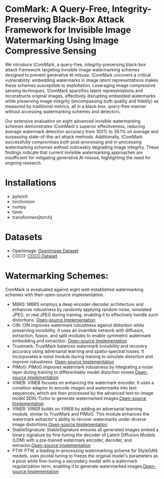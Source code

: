 # ComMark: A Query-Free, Integrity-Preserving Black-Box Attack Framework for Invisible Image Watermarking Using Image Compressive Sensing

We introduce \ComMark, a query-free, integrity-preserving black-box attack framework targeting invisible image watermarking schemes designed to prevent generative AI misuse. \ComMark uncovers a critical vulnerability: embedding watermarks in image latent representations makes these schemes susceptible to exploitation. Leveraging image compressive sensing techniques, \ComMark sparsifies latent representations and reconstructs original images, effectively disrupting embedded watermarks while preserving image integrity
(encompassing both  quality and fidelity)
as measured by traditional metrics, all in a black-box, query-free manner without accessing watermarking schemes and detectors.

Our extensive evaluation on eight advanced invisible watermarking schemes demonstrates \ComMark's superior effectiveness, reducing average watermark detection accuracy from 100\% to 39.1\% on average and surpassing state-of-the-art attack methods. Additionally, \ComMark successfully compromises both post-processing and in-processing watermarking schemes without noticeably degrading image integrity. These findings indicate that current invisible watermarking approaches are insufficient for mitigating generative AI misuse, highlighting the need for ongoing research.

# Installations
- pytorch
- torchvision
- numpy
- timm
- transformers[torch]

# Datasets
- OpenImage: [OpenImage Dataset](https://docs.ultralytics.com/datasets/detect/open-images-v7/)
- COCO: [COCO Dataset](https://cocodataset.org/#home)

# Watermarking Schemes:
ComMark is evealuated against eight well-established watermarking schemes with their open-source implementation. 

- MBRS: MBRS employs a deep encoder-decoder architecture and enhances robustness by randomly applying random noise, simulated JPEG, or real JPEG during training, enabling it to effectively handle such distortions. [Open-source Implementation](https://github.com/jzyustc/MBRS)
- CIN: CIN improves watermark robustness against distortion while preserving invisibility. It uses an invertible network with diffusion, extraction, fusion, and split modules to enable symmetric watermark embedding and extraction. [Open-source Implementation](https://github.com/rmpku/CIN)
- Trustmark: TrustMark balances watermark invisibility and recovery accuracy using adversarial learning and spatio-spectral losses. It incorporates a noise module during training to simulate distortion and improve robustness. [Open-source Implementation](https://github.com/adobe/trustmark)
- PIMoG: PIMoG improves watermark robustness by integrating a noise layer during training to differentiably model distortion noises.[Open-source Implementation](https://github.com/FangHanNUS/PIMoG-An-Effective-Screen-shooting-Noise-Layer-Simulation-for-Deep-Learning-Based-Watermarking-Netw)
- VINEB: VINEB focuses on enhancing the watermark encoder. It uses a condition adaptor to encode images and watermarks into text sequences, which are then processed by the advanced text-to-image model SDXL-Turbo to generate watermarked images.[Open-source Implementation](https://github.com/Shilin-LU/VINE)
- VINER: VINER builds on VINEB by adding an adversarial learning module, similar to TrustMark and PIMoG. This module enhances the watermark extractor's ability to recover watermarks under diverse image distortions.[Open-source Implementation](https://github.com/Shilin-LU/VINE)
- StableSignature: StableSignature ensures all generated images embed a binary signature by fine-tuning the decoder of Latent Diffusion Models (LDM) with a pre-trained watermark encoder, decoder, and extractor.[Open-source Implementation](https://github.com/facebookresearch/stable_signature)
- PTW: PTW, a leading in-processing watermarking scheme for StyleGAN models, uses pivotal tuning to freeze the original model's parameters as a pivot while fine-tuning a secondary model with a watermark regularization term, enabling it to generate watermarked images.[Open-source Implementation](https://github.com/nilslukas/gan-watermark)
  
